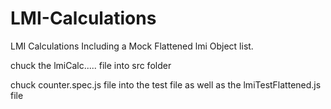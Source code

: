 # LMI-Calculations
LMI Calculations Including a Mock Flattened lmi Object list.

chuck the lmiCalc..... file into src folder

chuck counter.spec.js file into the test file as well as the lmiTestFlattened.js file
